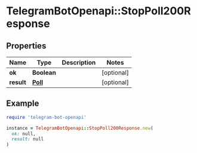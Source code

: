 # TelegramBotOpenapi::StopPoll200Response

## Properties

| Name | Type | Description | Notes |
| ---- | ---- | ----------- | ----- |
| **ok** | **Boolean** |  | [optional] |
| **result** | [**Poll**](Poll.md) |  | [optional] |

## Example

```ruby
require 'telegram-bot-openapi'

instance = TelegramBotOpenapi::StopPoll200Response.new(
  ok: null,
  result: null
)
```

